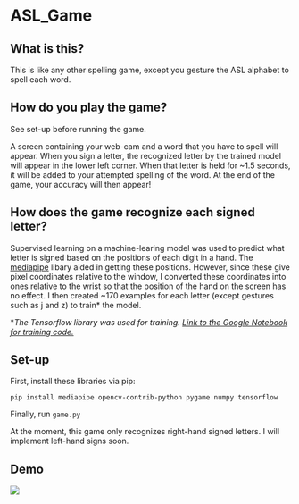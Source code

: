 ASL_Game
========

What is this?
-------------

This is like any other spelling game, except you gesture the ASL alphabet to spell each word.

How do you play the game?
-------------------------

See set-up before running the game.

A screen containing your web-cam and a word that you have to spell will appear. When you sign a letter, the recognized letter by the trained model will appear in the lower left corner. When that letter is held for ~1.5 seconds, it will be added to your attempted spelling of the word. At the end of the game, your accuracy will then appear!

How does the game recognize each signed letter?
-----------------------------------------------

Supervised learning on a machine-learing model was used to predict what letter is signed based on the positions of each digit in a hand. The [mediapipe](https://google.github.io/mediapipe/solutions/hands.html) libary aided in getting these positions. However, since these give pixel coordinates relative to the window, I converted these coordinates into ones relative to the wrist so that the position of the hand on the screen has no effect. I then created ~170 examples for each letter (except gestures such as j and z) to train* the model.

**The Tensorflow library was used for training. [Link to the Google Notebook for training code.](https://colab.research.google.com/drive/1Bd5zsfpQbhnjug0rNdNSJ5D6Nzfz67fc)*

Set-up
------

First, install these libraries via pip:

```pip install mediapipe opencv-contrib-python pygame numpy tensorflow```

Finally, run ```game.py```

At the moment, this game only recognizes right-hand signed letters. I will implement left-hand signs soon.

Demo
----
![](demo.gif)
